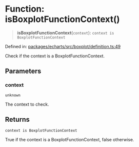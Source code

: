# Function: isBoxplotFunctionContext()

> **isBoxplotFunctionContext**(`context`): `context is BoxplotFunctionContext`

Defined in: [packages/echarts/src/boxplot/definition.ts:49](https://github.com/GeoDaCenter/openassistant/blob/522ecb744b2b3ea1ecebec02c21c19736abe51ae/packages/echarts/src/boxplot/definition.ts#L49)

Check if the context is a BoxplotFunctionContext.

## Parameters

### context

`unknown`

The context to check.

## Returns

`context is BoxplotFunctionContext`

True if the context is a BoxplotFunctionContext, false otherwise.
